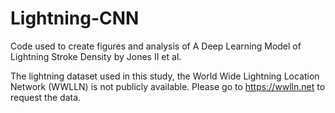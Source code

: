 # Lightning-CNN
Code used to create figures and analysis of A Deep Learning Model of Lightning Stroke Density by Jones II et al.

The lightning dataset used in this study, the World Wide Lightning Location Network (WWLLN) is not publicly available. Please go to https://wwlln.net to request the data.
